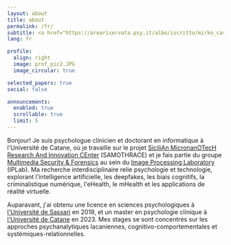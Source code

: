 ```yaml
---
layout: about
title: about
permalink: /fr/
subtitle: <a href="https://areariservata.psy.it/albo/iscritto/mirko_casu_218564" target="_blank" rel="noopener">Psychologue clinicien</a>, doctorant en informatique à l'Université de Catane.
lang: fr

profile:
  align: right
  image: prof_pic2.JPG
  image_circular: true

selected_papers: true
social: false

announcements:
  enabled: true
  scrollable: true
  limit: 5
---
```


<p>
  <span>Bonjour! Je suis psychologue clinicien et doctorant en informatique à l'Université de Catane, où je travaille sur le projet </span>
  <a href="https://samothrace.eu/" target="_blank" rel="noopener">SiciliAn MicronanOTecH Research And Innovation CEnter</a>
  <span> (SAMOTHRACE) et je fais partie du groupe </span>
  <a href="https://iplab.dmi.unict.it/mfs/" target="_blank" rel="noopener">Multimedia Security & Forensics</a>
  <span> au sein du </span>
  <a href="https://iplab.dmi.unict.it/" target="_blank" rel="noopener">Image Processing Laboratory</a>
  <span> (IPLab). Ma recherche interdisciplinaire relie psychologie et technologie, explorant l'intelligence artificielle, les deepfakes, les biais cognitifs, la criminalistique numérique, l'eHealth, le mHealth et les applications de réalité virtuelle.</span>
</p>

<p>
  <span>Auparavant, j'ai obtenu une licence en sciences psychologiques à </span>
  <a href="https://www.uniss.it/en" target="_blank" rel="noopener">l'Université de Sassari</a>
  <span> en 2019, et un master en psychologie clinique à </span>
  <a href="https://www.unict.it/en" target="_blank" rel="noopener">l'Université de Catane</a>
  <span> en 2023. Mes stages se sont concentrés sur les approches psychanalytiques lacaniennes, cognitivo-comportementales et systémiques-relationnelles.</span>
</p>
